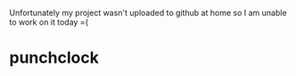 Unfortunately my project wasn't uploaded to github at home so I am unable to work on it today =(
# punchclock
